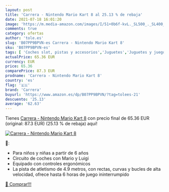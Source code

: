 ```yaml
---
layout: post
title: 'Carrera - Nintendo Mario Kart 8 al 25.13 % de rebaja'
date: 2021-07-18 16:01:20
image: 'https://m.media-amazon.com/images/I/51+0b6f-kvL._SL500_._SL400_.jpg'
comments: true
category: ofertas
author: 'tole.es'
slug: 'B07PP9BPVN-es Carrera - Nintendo Mario Kart 8'
sku: 'B07PP9BPVN-es'
tags: [ 'Coches slot, pistas y accesorios','Juguetes','Juguetes y juegos','Pistas slot','Vehículos de juguete para niños','carrera','nintendo', ]
actualPrice: 65.36 EUR
currency: EUR
price: 65.36
comparePrice: 87.3 EUR
prodname: 'Carrera - Nintendo Mario Kart 8'
country: 'es'
flag: '🇪🇸'
brand: 'Carrera'
buyurl: 'https://www.amazon.es/dp/B07PP9BPVN/?tag=tolees-21'
descuento: '25.13'
average: '62.63'
---
```


Tienes [Carrera - Nintendo Mario Kart 8](https://www.amazon.es/dp/B07PP9BPVN/?tag=tolees-21) con precio final de  65.36 EUR (original: 87.3 EUR) (25.13 %  de rebaja) aqui!

[![Carrera - Nintendo Mario Kart 8](https://m.media-amazon.com/images/I/51+0b6f-kvL._SL500_._SL400_.jpg)](https://www.amazon.es/dp/B07PP9BPVN/?tag=tolees-21)

🔎:

- Para niños y niñas a partir de 6 años
- Circuito de coches con Mario y Luigi
- Equipado con controles ergonómicos
- La pista de atletismo de 4.9 metros, con rectas, curvas y bucles de alta velocidad, ofrece hasta 6 horas de juego ininterrumpido

[🛒 Comprar!!!](https://www.amazon.es/dp/B07PP9BPVN/?tag=tolees-21)
